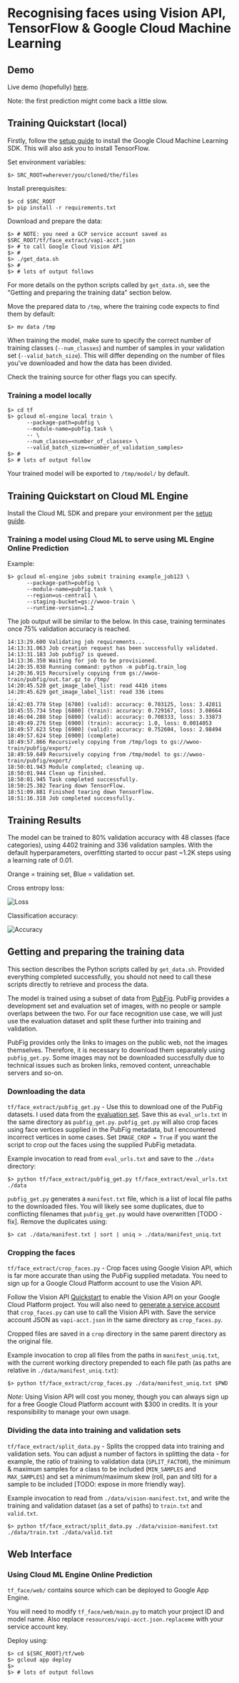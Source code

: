 # Recognising faces using Vision API, TensorFlow & Google Cloud Machine Learning

## Demo

Live demo (hopefully) [here](http://pubfig-ml.appspot.com/).

Note: the first prediction might come back a little slow.

## Training Quickstart (local)

Firstly, follow the [setup guide](https://cloud.google.com/ml/docs/how-tos/getting-set-up) to install the Google Cloud Machine Learning SDK.  This will also ask you to install TensorFlow.

Set environment variables:
```
$> SRC_ROOT=wherever/you/cloned/the/files
```
Install prerequisites:
```
$> cd $SRC_ROOT
$> pip install -r requirements.txt
```
Download and prepare the data:
```
$> # NOTE: you need a GCP service account saved as $SRC_ROOT/tf/face_extract/vapi-acct.json
$> # to call Google Cloud Vision API
$> #
$> ./get_data.sh
$> #
$> # lots of output follows
```
For more details on the python scripts called by `get_data.sh`, see the "Getting and preparing the training data" section below.

Move the prepared data to `/tmp`, where the training code expects to find them by default:
```
$> mv data /tmp
```
When training the model, make sure to specify the correct number of training classes (`--num_classes`) and number of samples in your validation set (`--valid_batch_size`).  This will differ depending on the number of files you've downloaded and how the data has been divided.

Check the training source for other flags you can specify.

### Training a model locally

```
$> cd tf
$> gcloud ml-engine local train \
      --package-path=pubfig \
      --module-name=pubfig.task \
      -- \
      --num_classes=<number_of_classes> \
      --valid_batch_size=<number_of_validation_samples>
$> #
$> # lots of output follow
```
Your trained model will be exported to `/tmp/model/` by default.

## Training Quickstart on Cloud ML Engine

Install the Cloud ML SDK and prepare your environment per the [setup guide](https://cloud.google.com/ml/docs/how-tos/getting-set-up).

### Training a model using Cloud ML to serve using ML Engine Online Prediction
Example:
```
$> gcloud ml-engine jobs submit training example_job123 \
      --package-path=pubfig \
      --module-name=pubfig.task \
      --region=us-central1 \
      --staging-bucket=gs://wwoo-train \
      --runtime-version=1.2
```

The job output will be similar to the below. In this case, training terminates once 75% validation accuracy is reached.

```
14:13:29.600 Validating job requirements...
14:13:31.063 Job creation request has been successfully validated.
14:13:31.183 Job pubfig7 is queued.
14:13:36.350 Waiting for job to be provisioned.
14:20:35.038 Running command: python -m pubfig.train_log
14:20:36.915 Recursively copying from gs://wwoo-train/pubfig/out.tar.gz to /tmp/
14:20:45.528 get_image_label_list: read 4416 items
14:20:45.629 get_image_label_list: read 336 items
...
18:42:03.778 Step [6700] (valid): accuracy: 0.703125, loss: 3.42011
18:45:55.734 Step [6800] (train): accuracy: 0.729167, loss: 3.08664
18:46:04.288 Step [6800] (valid): accuracy: 0.708333, loss: 3.33873
18:49:49.276 Step [6900] (train): accuracy: 1.0, loss: 0.0014053
18:49:57.623 Step [6900] (valid): accuracy: 0.752604, loss: 2.98494
18:49:57.624 Step [6900] (complete)
18:49:57.866 Recursively copying from /tmp/logs to gs://wwoo-train/pubfig/export/
18:49:59.649 Recursively copying from /tmp/model to gs://wwoo-train/pubfig/export/
18:50:01.943 Module completed; cleaning up.
18:50:01.944 Clean up finished.
18:50:01.945 Task completed successfully.
18:50:25.382 Tearing down TensorFlow.
18:51:09.881 Finished tearing down TensorFlow.
18:51:16.318 Job completed successfully.
```

## Training Results
The model can be trained to 80% validation accuracy with 48 classes (face categories), using 4402 training and 336 validation samples.  With the default hyperparameters, overfitting started to occur past ~1.2K steps using a learning rate of 0.01.

Orange = training set, Blue = validation set.

Cross entropy loss:

![Loss](https://storage.googleapis.com/wwoo-htdocs/images/tf_face_xent.png "Loss")

Classification accuracy:

![Accuracy](https://storage.googleapis.com/wwoo-htdocs/images/tf_face_acc.png "Accuracy")

## Getting and preparing the training data

This section describes the Python scripts called by `get_data.sh`.  Provided everything completed successfully, you should not need to call these scripts directly to retrieve and process the data.

The model is trained using a subset of data from [PubFig](http://www.cs.columbia.edu/CAVE/databases/pubfig/). PubFig provides a development set and evaluation set of images, with no people or sample overlaps between the two.  For our face recognition use case, we will just use the evaluation dataset and split these further into training and validation.

PubFig provides only the links to images on the public web, not the images themselves.  Therefore, it is necessary to download them separately using `pubfig_get.py`.  Some images may not be downloaded successfully due to technical issues such as broken links, removed content, unreachable servers and so-on.

### Downloading the data

`tf/face_extract/pubfig_get.py` - Use this to download one of the PubFig datasets.  I used data from the [evaluation set](http://www.cs.columbia.edu/CAVE/databases/pubfig/download/#eval). Save this as `eval_urls.txt` in the same directory as `pubfig_get.py`.  `pubfig_get.py` will also crop faces using face vertices supplied in the PubFig metadata, but I encountered incorrect vertices in some cases. Set `IMAGE_CROP = True` if you want the script to crop out the faces using the supplied PubFig metadata.  

Example invocation to read from `eval_urls.txt` and save to the `./data` directory:

```
$> python tf/face_extract/pubfig_get.py tf/face_extract/eval_urls.txt ./data
```

`pubfig_get.py` generates a `manifest.txt` file, which is a list of local file paths to the downloaded files.  You will likely see some duplicates, due to conflicting filenames that `pubfig_get.py` would have overwritten [TODO - fix].  Remove the duplicates using:

```
$> cat ./data/manifest.txt | sort | uniq > ./data/manifest_uniq.txt
```

### Cropping the faces

`tf/face_extract/crop_faces.py` - Crop faces using Google Vision API, which is far more accurate than using the PubFig supplied metadata.  You need to sign up for a Google Cloud Platform account to use the Vision API.  

Follow the Vision API [Quickstart](https://cloud.google.com/vision/docs/quickstart) to enable the Vision API on your Google Cloud Platform project.  You will also need to [generate a service account](https://cloud.google.com/storage/docs/authentication#generating-a-private-key) that `crop_faces.py` can use to call the Vision API with.  Save the service account JSON as `vapi-acct.json` in the same directory as `crop_faces.py`.

Cropped files are saved in a `crop` directory in the same parent directory as the original file.

Example invocation to crop all files from the paths in `manifest_uniq.txt`, with the current working directory prepended to each file path (as paths are relative in `./data/manifest_uniq.txt`):

```
$> python tf/face_extract/crop_faces.py ./data/manifest_uniq.txt $PWD
```

*Note:* Using Vision API will cost you money, though you can always sign up for a free Google Cloud Platform account with $300 in credits.  It is your responsibility to manage your own usage.

### Dividing the data into training and validation sets

`tf/face_extract/split_data.py` - Splits the cropped data into training and validation sets.  You can adjust a number of factors in splitting the data - for example, the ratio of training to validation data (`SPLIT_FACTOR`), the minimum & maximum samples for a class to be included (`MIN_SAMPLES` and `MAX_SAMPLES`) and set a minimum/maximum skew (roll, pan and tilt) for a sample to be included [TODO: expose in more friendly way].

Example invocation to read from `./data/vision-manifest.txt`, and write the training and validation dataset (as a set of paths) to `train.txt` and `valid.txt`.

```
$> python tf/face_extract/split_data.py ./data/vision-manifest.txt ./data/train.txt ./data/valid.txt
```

## Web Interface

### Using Cloud ML Engine Online Prediction

`tf_face/web/` contains source which can be deployed to Google App Engine.

You will need to modify `tf_face/web/main.py` to match your project ID and model name.  Also replace `resources/vapi-acct.json.replaceme` with your service account key.

Deploy using:
```
$> cd ${SRC_ROOT}/tf/web
$> gcloud app deploy
$>
$> # lots of output follows
```
